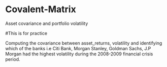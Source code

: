 # Covalent-Matrix
Asset covariance and portfolio volatility

#This is for practice

Computing the covariance between asset_returns, volatility and identifying which of the banks i.e Citi Bank, Morgan Stanley, Goldman Sachs, J.P Morgan had the highest volatility during the 2008-2009 financial crisis period.
